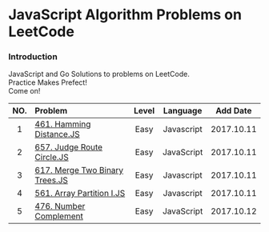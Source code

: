 # JavaScript Algorithm Problems on LeetCode

### Introduction
JavaScript and Go Solutions to problems on LeetCode.  
Practice Makes Prefect!  
Come on!

| NO. | Problem       | Level  | Language  | Add Date|
|:-------:|:--------------|:------:|:---------:|:-------------:|
|1|[461. Hamming Distance.JS](https://github.com/MichealDean/LeetCode/blob/master/JavaScript/461.%20Hamming%20Distance.js)|Easy|Javascript|2017.10.11|
|2|[657. Judge Route Circle.JS](https://github.com/MichealDean/LeetCode/blob/master/JavaScript/657.%20Judge%20Route%20Circle.js)|Easy|JavaScript|2017.10.11|
|3|[617. Merge Two Binary Trees.JS](https://github.com/MichealDean/LeetCode/blob/master/JavaScript/617.%20Merge%20Two%20Binary%20Trees.js)|Easy|Javascript|2017.10.11|
|4|[561. Array Partition I.JS](https://github.com/MichealDean/LeetCode/blob/master/JavaScript/561.%20Array%20Partition%20I.js)|Easy|Javascript|2017.10.11|
|5|[476. Number Complement](https://github.com/MichealDean/LeetCode/blob/master/JavaScript/476.%20Number%20Complement.js)|Easy|JavaScript|2017.10.12|